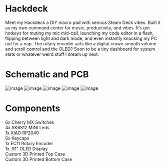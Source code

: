 # Hackdeck
Meet my Hackdeck a DIY macro pad with serious Steam Deck vibes. Built it as my own command center for music, productivity, and vibes. It’s got hotkeys for muting my mic mid-call, launching my code editor in a flash, flipping between light and dark mode, and even instantly knocking my PC out for a nap. The rotary encoder acts like a digital crown smooth volume and scroll control and the OLED? Soon to be a tiny dashboard for system stats or whatever weird stuff I dream up next.

# Schematic and PCB
![image](https://github.com/user-attachments/assets/dd618eeb-2f7a-43c1-9a2d-1fa31fd82a5c)
![image](https://github.com/user-attachments/assets/18a9525f-ee48-45e4-9841-0b6843dbee11)
![image](https://github.com/user-attachments/assets/e35885cc-e98f-4972-af2b-52fec146b635)
![image](https://github.com/user-attachments/assets/92e9096d-d795-45d1-8c71-c0be3a9b60b0)
![image](https://github.com/user-attachments/assets/821e5d5a-8a51-4aca-a687-729e530bda89)



# Components
6x Cherry MX Switches<br/>
4x SK6812 MINI Leds<br/>
1x XIAO RP2040<br/>
6x Keycaps<br/>
1x EC11 Rotary Encoder<br/>
1x .91" OLED Display<br/>
Custom 3D Printed Top Case<br/>
Custom 3D Printed Bottom Case<br/>

